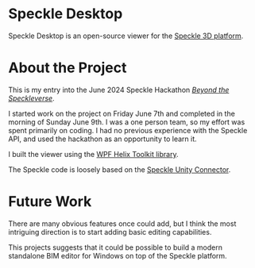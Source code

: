 # Speckle Desktop

Speckle Desktop is an open-source viewer for the [Speckle 3D platform](https://speckle.systems). 

# About the Project 

This is my entry into the June 2024 Speckle Hackathon [*Beyond the Speckleverse*](https://beyond-the-speckleverse.devpost.com/).

I started work on the project on Friday June 7th and completed in the morning of Sunday June 9th. I was a one person team, so 
my effort was spent primarily on coding. I had no previous experience with the Speckle API, and used the hackathon as an 
opportunity to learn it.  

I built the viewer using the [WPF Helix Toolkit library](https://github.com/helix-toolkit/helix-toolkit). 

The Speckle code is loosely based on the [Speckle Unity Connector](https://github.com/specklesystems/speckle-unity). 

# Future Work 

There are many obvious features once could add, but I think the most intriguing direction is to start adding basic editing capabilities. 

This projects suggests that it could be possible to build a modern standalone BIM editor for Windows on top of the Speckle platform. 
